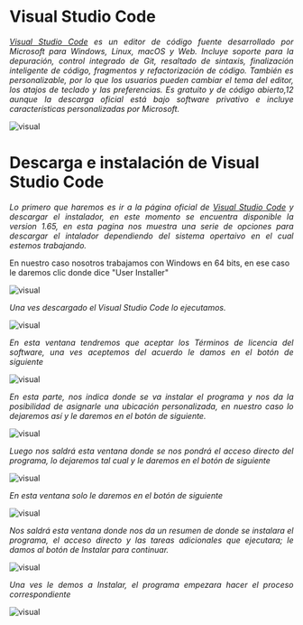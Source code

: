 # <b>Visual Studio Code </b>
<cite style="display:block; text-align: justify">[Visual Studio Code][1_0] es un editor de código fuente desarrollado por Microsoft para Windows, Linux, macOS y Web. Incluye soporte para la depuración, control integrado de Git, resaltado de sintaxis, finalización inteligente de código, fragmentos y refactorización de código. También es personalizable, por lo que los usuarios pueden cambiar el tema del editor, los atajos de teclado y las preferencias. Es gratuito y de código abierto,1​2​ aunque la descarga oficial está bajo software privativo e incluye características personalizadas por Microsoft.</cite>

[1_0]:https://es.wikipedia.org/wiki/Visual_Studio_Code

[1_1]:https://code.visualstudio.com/download

![visual](img-Visual//img0.webp) 

# <b>Descarga e instalación de Visual Studio Code </b>
<cite style="display:block; text-align: justify">Lo primero que haremos es ir a la página oficial de [Visual Studio Code][1_1] y descargar el instalador, en este momento se encuentra disponible la version 1.65, en esta pagina nos muestra una serie de opciones para descargar el intalador dependiendo del sistema opertaivo en el cual estemos trabajando.

En nuestro caso nosotros trabajamos con Windows en 64 bits, en ese caso le daremos clic donde dice "User Installer" </cite>

![visual](img-Visual//img1.png) 

<cite style="display:block; text-align: justify">Una ves descargado el Visual Studio Code lo ejecutamos.</cite>

![visual](img-Visual/img2.jpeg)

<cite style="display:block; text-align: justify">En esta ventana tendremos que aceptar los Términos de licencia del software, una ves aceptemos del acuerdo le damos en el botón de siguiente</cite>

![visual](img-Visual/img3.jfif)

<cite style="display:block; text-align: justify">En esta parte, nos indica donde se va instalar el programa y nos da la posibilidad de asignarle una ubicación personalizada, en nuestro caso lo dejaremos así y le daremos en el botón de siguiente.</cite>

![visual](img-Visual/img4.jfif)

<cite style="display:block; text-align: justify">Luego nos saldrá esta ventana donde se nos pondrá el acceso directo del programa, lo dejaremos tal cual y le daremos en el botón de siguiente</cite>

![visual](img-Visual/img5.jfif)

<cite style="display:block; text-align: justify">En esta ventana solo le daremos en el botón de siguiente</cite>

![visual](img-Visual/img6.jfif)

<cite style="display:block; text-align: justify">Nos saldrá esta ventana donde nos da un resumen de donde se instalara el programa, el acceso directo y las tareas adicionales que ejecutara; le damos al botón de Instalar para continuar.</cite>

![visual](img-Visual/img7.jfif)

<cite style="display:block; text-align: justify">Una ves le demos a Instalar, el programa empezara hacer el proceso correspondiente</cite>

![visual](img-Visual/img8.jfif)
